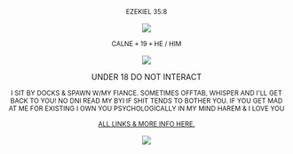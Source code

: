 <p align="center">
    <sup>EZEKIEL 35:8</sup>
</p>

<p align="center">
  <img src="https://i.postimg.cc/m2t4syJ5/IMG-5681.jpg" />
</p>

<p align="center">
    <sup>CALNE ⌖ 19 ⌖ HE / HIM </sup>
</p>
<p align="center">
  <img src="https://gifcity.carrd.co/assets/images/gallery49/abc5acb3.png?v=e3c0bc0f" />
</p>

<p align="center">
    UNDER 18 DO NOT INTERACT
</p>

<p align="center">
<sub> I SIT BY DOCKS & SPAWN W/MY FIANCE. SOMETIMES OFFTAB, WHISPER AND I'LL GET BACK TO YOU! NO DNI READ MY BYI IF SHIT TENDS TO BOTHER YOU. IF YOU GET MAD AT ME FOR EXISTING I OWN YOU PSYCHOLOGICALLY IN MY MIND HAREM & I LOVE YOU</sub>
</p>

<p align="center">
<sub>  
<a href="https://guns.lol/formaldehyde">ALL LINKS & MORE INFO HERE.</a>
 </sub>
</p>
<p align="center">
  <img src="https://i.postimg.cc/Cx5CDKRQ/Screenshot-2025-05-16-at-02-03-56-Putrescine-Wikipedia.png"
)"/> </p>
<p align="center">
